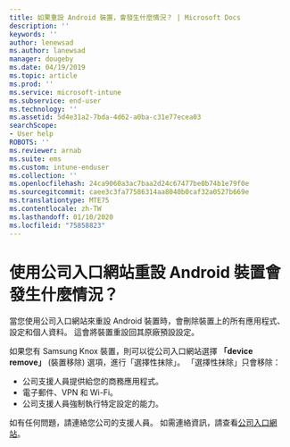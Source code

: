 ```yaml
---
title: 如果重設 Android 裝置，會發生什麼情況？ | Microsoft Docs
description: ''
keywords: ''
author: lenewsad
ms.author: lanewsad
manager: dougeby
ms.date: 04/19/2019
ms.topic: article
ms.prod: ''
ms.service: microsoft-intune
ms.subservice: end-user
ms.technology: ''
ms.assetid: 5d4e31a2-7bda-4d62-a0ba-c31e77ecea03
searchScope:
- User help
ROBOTS: ''
ms.reviewer: arnab
ms.suite: ems
ms.custom: intune-enduser
ms.collection: ''
ms.openlocfilehash: 24ca9060a3ac7baa2d24c67477be0b74b1e79f0e
ms.sourcegitcommit: caee3c3fa77586314aa8040b0caf32a0527b669e
ms.translationtype: MTE75
ms.contentlocale: zh-TW
ms.lasthandoff: 01/10/2020
ms.locfileid: "75858823"
---
```

# <a name="what-happens-if-you-reset-your-android-device-using-the-company-portal"></a>使用公司入口網站重設 Android 裝置會發生什麼情況？

當您使用公司入口網站來重設 Android 裝置時，會刪除裝置上的所有應用程式、設定和個人資料。 這會將裝置重設回其原廠預設設定。

如果您有 Samsung Knox 裝置，則可以從公司入口網站選擇 **「device remove」** (裝置移除) 選項，進行「選擇性抹除」。 「選擇性抹除」只會移除：

- 公司支援人員提供給您的商務應用程式。
- 電子郵件、VPN 和 Wi-Fi。
- 公司支援人員強制執行特定設定的能力。

如有任何問題，請連絡您公司的支援人員。 如需連絡資訊，請查看[公司入口網站](https://go.microsoft.com/fwlink/?linkid=2010980)。

